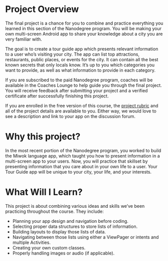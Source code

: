 # Project Overview
The final project is a chance for you to combine and practice everything you learned in this section of the Nanodegree program. You will be making your own multi-screen Android app to share your knowledge about a city you are very familiar with. 

The goal is to create a tour guide app which presents relevant information to a user who’s visiting your city. The app can list top attractions, restaurants, public places, or events for the city. It can contain all the best known secrets that only locals know. It’s up to you which categories you want to provide, as well as what information to provide in each category. 

If you are subscribed to the paid Nanodegree program, coaches will be available in the Coaches Lounge to help guide you through the final project. You will receive feedback after submitting your project and a verified certificate after successfully finishing this project.

If you are enrolled in the free version of this course, the [project rubric](https://review.udacity.com/#!/rubrics/161/view) and all of the project details are available to you.
Either way, we would love to see a description and link to your app on the discussion forum.

# Why this project?
In the most recent portion of the Nanodegree program, you worked to build the Miwok language app, which taught you how to present information in a multi-screen app to your users. Now, you will practice that skillset by presenting information that you care about in your own life to a user. Your Tour Guide app will be unique to your city, your life, and your interests. 
# What Will I Learn?
This project is about combining various ideas and skills we’ve been practicing throughout the course. They include:
* Planning your app design and navigation before coding.
* Selecting proper data structures to store lists of information.
* Building layouts to display those lists of data.
* Navigating between those lists using either a ViewPager or intents and multiple Activities.
* Creating your own custom classes.
* Properly handling images or audio (if applicable).

